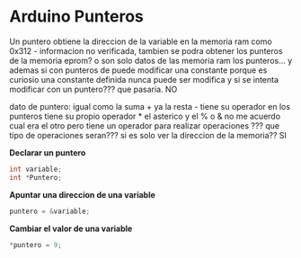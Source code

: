 # Arduino Punteros


Un puntero obtiene la direccion de la variable en la memoria ram como 0x312 - informacion no verificada, tambien  se podra obtener los punteros de la memoria eprom? o son solo datos de las memoria ram los punteros... y ademas si con punteros de puede modificar una constante porque es curiosio una constante definida nunca puede ser modifica y si se intenta modificar con un puntero??? que pasaria.
NO


dato de puntero: igual como la suma + ya la resta - tiene su operador en los punteros tiene su propio operador * el asterico y el % o & no me acuerdo cual era el otro pero tiene un operador para realizar operaciones ??? que tipo de operaciones seran??? si es solo ver la direccion de la memoria??
SI

**Declarar un puntero** 
```c++
int variable;
int *Puntero;
```

**Apuntar una direccion de una variable**
```c++
puntero = &variable;
```

**Cambiar el valor de una variable**
```c++
*puntero = 9;
``` 
